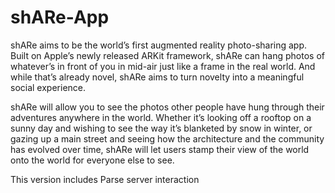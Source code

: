 # shARe-App

shARe aims to be the world’s first augmented reality photo-sharing app. Built on Apple’s newly released ARKit framework, shARe can hang photos of whatever’s in front of you in mid-air just like a frame in the real world. And while that’s already novel, shARe aims to turn novelty into a meaningful social experience.

shARe will allow you to see the photos other people have hung through their adventures anywhere in the world. Whether it’s looking off a rooftop on a sunny day and wishing to see the way it’s blanketed by snow in winter, or gazing up a main street and seeing how the architecture and the community has evolved over time, shARe will let users stamp their view of the world onto the world for everyone else to see.

This version includes Parse server interaction
